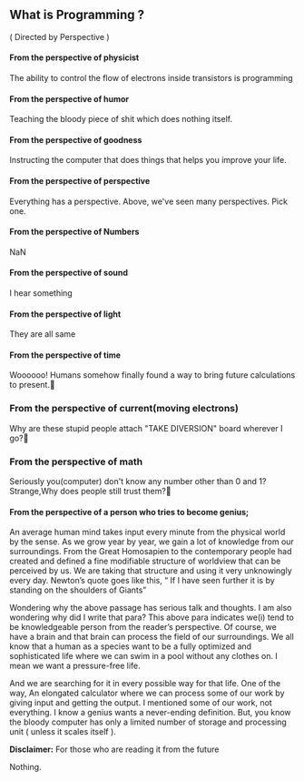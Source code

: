 
## What is Programming ?
( Directed by Perspective )
<br/>

#### From the perspective of physicist
The ability to control the flow of electrons inside transistors is programming

#### From the perspective of humor
Teaching the bloody piece of shit which does nothing itself.

#### From the perspective of goodness
Instructing the computer that does things that helps you improve your life.

#### From the perspective of perspective
Everything has a perspective. Above, we've seen many perspectives. Pick one.

#### From the perspective of Numbers
NaN

#### From the perspective of sound
I hear something

#### From the perspective of light
They are all same

#### From the perspective of time
Woooooo! Humans somehow finally found a way to bring future calculations to present.🥱

### From the perspective of current(moving electrons)
Why are these stupid people attach "TAKE DIVERSION" board wherever I go?🥵 

### From the perspective of math
Seriously you(computer) don't know any number other than 0 and 1? Strange,Why does people still trust them?🤔

#### From the perspective of a person who tries to become genius;

An average human mind takes input every minute from the physical world by the sense. As we grow year by year, we gain a lot of knowledge from our surroundings.
From the Great Homosapien to the contemporary people had created and defined a fine modifiable structure of worldview that can be perceived by us. We are taking that structure and using it very unknowingly every day. Newton’s quote goes like this, “ If I have seen further it is by standing on the shoulders of Giants”

Wondering why the above passage has serious talk and thoughts. I am also wondering why did I write that para? This above para indicates we(i) tend to be knowledgeable person from the reader’s perspective. Of course, we have a brain and that brain can process the field of our surroundings. We all know that a human as a species want to be a fully optimized and sophisticated life where we can swim in a pool without any clothes on. I mean we want a pressure-free life. 

And we are searching for it in every possible way for that life. One of the way, An elongated calculator where we can process some of our work by giving input and getting the output. I mentioned some of our work, not everything. I know a genius wants a never-ending definition. But, you know the bloody computer has only a limited number of storage and processing unit ( unless it scales itself ).

**Disclaimer:** For those who are reading it from the future

Nothing.

